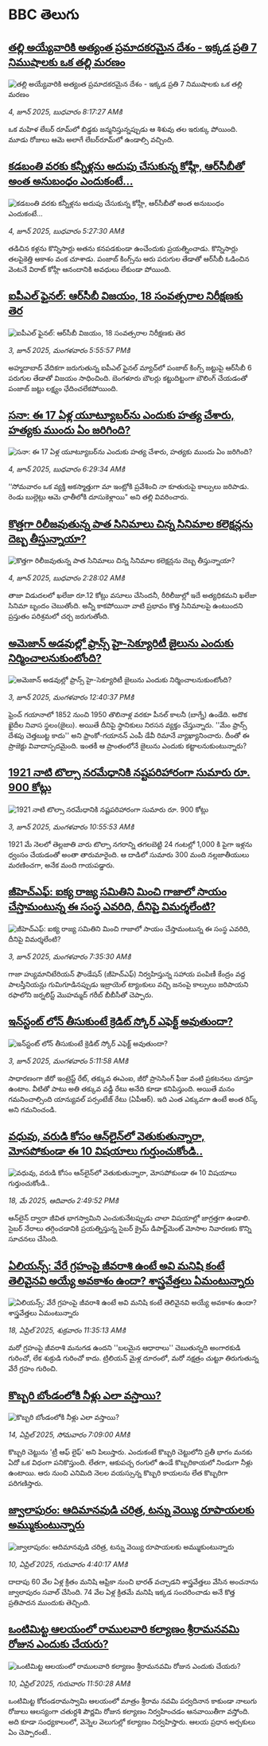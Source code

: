 # BBC తెలుగు## [తల్లి అయ్యేవారికి అత్యంత ప్రమాదకరమైన దేశం - ఇక్కడ ప్రతి 7 నిముషాలకు ఒక తల్లి మరణం](https://www.bbc.com/telugu/articles/cvg70nx8844o?at_campaign=githubrss)![తల్లి అయ్యేవారికి అత్యంత ప్రమాదకరమైన దేశం - ఇక్కడ ప్రతి 7 నిముషాలకు ఒక తల్లి మరణం](https://ichef.bbci.co.uk/ace/standard/240/cpsprodpb/10da/live/1f9cb920-4088-11f0-b6e6-4ddb91039da1.jpg)_4, జూన్ 2025, బుధవారం 8:17:27 AMకి_ఒక మహిళ లేబర్ రూమ్‌లో బిడ్డకు జన్మనిస్తున్నప్పుడు ఆ శిశువు తల ఇరుక్కు పోయింది. మూడు రోజులు ఆమె అలాగే లేబర్‌రూమ్‌లో ఉండాల్సి వచ్చింది.## [కడబంతి వరకు కన్నీళ్లను అదుపు చేసుకున్న కోహ్లీ, ఆర్‌సీ‌బీతో అంత అనుబంధం ఎందుకంటే...](https://www.bbc.com/telugu/articles/cz708d3ee35o?at_campaign=githubrss)![కడబంతి వరకు కన్నీళ్లను అదుపు చేసుకున్న కోహ్లీ, ఆర్‌సీ‌బీతో అంత అనుబంధం ఎందుకంటే...](https://ichef.bbci.co.uk/ace/standard/240/cpsprodpb/7ab5/live/12aca610-4102-11f0-b302-0d3d6cddc93e.jpg)_4, జూన్ 2025, బుధవారం 5:27:30 AMకి_తడిచిన కళ్లను కొన్నిసార్లు అతను కనపడకుండా ఉంచేందుకు ప్రయత్నించాడు. కొన్నిసార్లు తలపైకెత్తి ఆకాశం వంక చూశాడు. పంజాబ్ కింగ్స్‌ను ఆరు పరుగుల తేడాతో ఆర్‌సీబీ ఓడించిన వెంటనే విరాట్ కోహ్లీ ఆనందానికి అవధులు లేకుండా పోయింది.## [ఐపీఎల్ ఫైనల్: ఆర్‌సీబీ విజయం, 18 సంవత్సరాల నిరీక్షణకు తెర](https://www.bbc.com/telugu/articles/ce3vd5glxldo?at_campaign=githubrss)![ఐపీఎల్ ఫైనల్: ఆర్‌సీబీ విజయం, 18 సంవత్సరాల నిరీక్షణకు తెర](https://ichef.bbci.co.uk/ace/standard/240/cpsprodpb/7eb5/live/1d767130-409d-11f0-a90d-6b992e1c44a7.jpg)_3, జూన్ 2025, మంగళవారం 5:55:57 PMకి_అహ్మదాబాద్ వేదికగా జరుగుతున్న ఐపీఎల్ ఫైనల్ మ్యాచ్‌లో పంజాబ్ కింగ్స్ జట్టుపై ఆర్‌సీబీ 6 పరుగుల తేడాతో విజయం సాధించింది. బెంగళూరు బౌలర్లు కట్టుదిట్టంగా బౌలింగ్ చేయడంతో పంజాబ్ జట్టు లక్ష్యం ఛేదించలేకపోయింది.## [సనా: ఈ 17 ఏళ్ల యూట్యూబర్‌‌ను ఎందుకు హత్య చేశారు, హత్యకు ముందు ఏం జరిగింది?](https://www.bbc.com/telugu/articles/ckgnr5x3qe5o?at_campaign=githubrss)![సనా: ఈ 17 ఏళ్ల యూట్యూబర్‌‌ను ఎందుకు హత్య చేశారు, హత్యకు ముందు ఏం జరిగింది?](https://ichef.bbci.co.uk/ace/standard/240/cpsprodpb/254d/live/c8fb0840-40f7-11f0-9d0a-7d78e2acb56c.jpg)_4, జూన్ 2025, బుధవారం 6:29:34 AMకి_‘‘సోమవారం ఒక వ్యక్తి అకస్మాత్తుగా మా ఇంట్లోకి ప్రవేశించి నా కూతురుపై కాల్పులు జరిపాడు. రెండు బుల్లెట్లు ఆమె ఛాతీలోకి దూసుకెళ్లాయి" అని తల్లి వివరించారు.## [కొత్తగా రిలీజవుతున్న పాత సినిమాలు చిన్న సినిమాల కలెక్షన్లను దెబ్బ తీస్తున్నాయా?](https://www.bbc.com/telugu/articles/c93y71v9dq2o?at_campaign=githubrss)![కొత్తగా రిలీజవుతున్న పాత సినిమాలు చిన్న సినిమాల కలెక్షన్లను దెబ్బ తీస్తున్నాయా?](https://ichef.bbci.co.uk/ace/standard/240/cpsprodpb/ef8b/live/7be76270-40e7-11f0-bace-e1270fc31f5e.png)_4, జూన్ 2025, బుధవారం 2:28:02 AMకి_తాజా విడుదలలో ఖలేజా రూ.12 కోట్లు వసూలు చేసిందనీ, రీరిలీజుల్లో ఇదే అత్యధికమని ఖలేజా సినిమా బృందం చెబుతోంది. అన్నీ కాకపోయినా వాటి ప్రభావం కొత్త సినిమాలపై ఉంటుందని ప్రస్తుతం పరిశ్రమలో చర్చ జరుగుతోంది.## [అమెజాన్ అడవుల్లో ఫ్రాన్స్ హై-సెక్యూరిటీ జైలును ఎందుకు నిర్మించాలనుకుంటోంది?](https://www.bbc.com/telugu/articles/ckg4x8z6411o?at_campaign=githubrss)![అమెజాన్ అడవుల్లో ఫ్రాన్స్ హై-సెక్యూరిటీ జైలును ఎందుకు నిర్మించాలనుకుంటోంది?](https://ichef.bbci.co.uk/ace/standard/240/cpsprodpb/0bf9/live/319bdfc0-4047-11f0-b82a-719a8719aeb4.jpg)_3, జూన్ 2025, మంగళవారం 12:40:37 PMకి_ఫ్రెంచ్ గయానాలో 1852 నుంచి 1950 తొలినాళ్ల వరకూ పీనల్ కాలనీ (బాగ్నే) ఉండేది. అదొక ఖైదీల నివాస స్థలం(జైలు).  అయితే దీనిపై స్థానికులు నిరసన వ్యక్తం చేస్తున్నారు. ''మేం ఫ్రాన్స్ దేశపు చెత్తబుట్ట కాదు'' అని ఫ్రాంకో-గయానన్ ఎంపీ డేవీ రిమానే వ్యాఖ్యానించారు. దీంతో ఈ ప్రాజెక్టు వివాదాస్పదమైంది. ఇంతకీ ఆ ప్రాంతంలోనే జైలును ఎందుకు కట్టాలనుకుంటున్నారు?## [1921 నాటి టొల్సా నరమేధానికి నష్టపరిహారంగా సుమారు రూ.  900 కోట్లు](https://www.bbc.com/telugu/articles/c15nd9kepjjo?at_campaign=githubrss)![1921 నాటి టొల్సా నరమేధానికి నష్టపరిహారంగా సుమారు రూ.  900 కోట్లు](https://ichef.bbci.co.uk/ace/standard/240/cpsprodpb/2396/live/66e8d2a0-4024-11f0-969e-adeae1dec951.jpg)_3, జూన్ 2025, మంగళవారం 10:55:53 AMకి_1921 మే నెలలో తెల్లజాతి వారు టొల్సా నగరాన్ని తగలబెట్టి 24 గంటల్లో 1,000 కి పైగా ఇళ్లను ధ్వంసం చేయడంతో అంతా తారుమారైంది. ఆ దాడిలో సుమారు 300 మంది నల్లజాతీయులు మరణించగా, అనేక మంది గాయపడ్డారు.## [జీహెచ్‌ఎఫ్: ఐక్య రాజ్య సమితిని మించి గాజాలో సాయం చేస్తామంటున్న ఈ సంస్థ ఎవరిది, దీనిపై విమర్శలేంటి? ](https://www.bbc.com/telugu/articles/cm23xkvy9j2o?at_campaign=githubrss)![జీహెచ్‌ఎఫ్: ఐక్య రాజ్య సమితిని మించి గాజాలో సాయం చేస్తామంటున్న ఈ సంస్థ ఎవరిది, దీనిపై విమర్శలేంటి? ](https://ichef.bbci.co.uk/ace/standard/240/cpsprodpb/3f04/live/363fbf00-3f7b-11f0-b6e6-4ddb91039da1.jpg)_3, జూన్ 2025, మంగళవారం 7:35:30 AMకి_గాజా హ్యుమానిటేరియన్ ఫౌండేషన్ (జీహెచ్ఎఫ్) నిర్వహిస్తున్న సహాయ పంపిణీ కేంద్రం వద్ద పాలస్తీనియన్లు గుమిగూడినప్పుడు ఇజ్రాయెల్ ట్యాంకులు వచ్చి జనంపై కాల్పులు జరిపాయని రఫాలోని జర్నలిస్ట్ మొహమ్మద్ గరీబ్ బీబీసీతో చెప్పారు.## [ఇన్‌స్టంట్‌ లోన్‌ తీసుకుంటే క్రెడిట్‌ స్కోర్‌ ఎఫెక్ట్‌ అవుతుందా?](https://www.bbc.com/telugu/articles/czr80jrznvmo?at_campaign=githubrss)![ఇన్‌స్టంట్‌ లోన్‌ తీసుకుంటే క్రెడిట్‌ స్కోర్‌ ఎఫెక్ట్‌ అవుతుందా?](https://ichef.bbci.co.uk/ace/standard/240/cpsprodpb/97f5/live/3605e880-3fb6-11f0-835b-310c7b938e84.jpg)_3, జూన్ 2025, మంగళవారం 5:11:58 AMకి_సాధారణంగా జీరో ఇంట్రెస్ట్‌ రేట్‌, తక్కువ ఈఎంఐ, జీరో ప్రాసెసింగ్‌ ఫీజు వంటి ప్రకటనలు చూస్తూ ఉంటాం. వీటితో పాటు అతి తక్కువ వడ్డీ రేటు అనేది కూడా కనిపిస్తుంది. అయితే మనం గమనించాల్సింది యాన్యువల్ పర్సంటేజ్‌ రేటు (ఏపీఆర్). ఇది ఎంత ఎక్కువగా ఉంటే అంత రిస్క్‌ అని గమనించండి.## [వధువు, వరుడి కోసం ఆన్‌లైన్‌లో వెతుకుతున్నారా, మోసపోకుండా ఈ 10 విషయాలు గుర్తుంచుకోండి..](https://www.bbc.com/telugu/articles/c5yrny82136o?at_campaign=githubrss)![వధువు, వరుడి కోసం ఆన్‌లైన్‌లో వెతుకుతున్నారా, మోసపోకుండా ఈ 10 విషయాలు గుర్తుంచుకోండి..](https://ichef.bbci.co.uk/ace/standard/240/cpsprodpb/74cc/live/3f04f8a0-28fe-11f0-8c66-ebf25fc2cfef.jpg)_18, మే 2025, ఆదివారం 2:49:52 PMకి_ఆన్‌లైన్ ద్వారా జీవిత భాగస్వామిని ఎంచుకునేటప్పుడు చాలా విషయాల్లో జాగ్రత్తగా ఉండాలి. సైబర్ నేరాలు తగ్గించడానికి ప్రయత్నిస్తున్న సైబర్ క్రైమ్ డిపార్ట్‌మెంట్ మోసాల నివారణకు కొన్ని సూచనలు చేసింది.## [ఏలియన్స్: వేరే గ్రహంపై జీవరాశి ఉంటే అవి మనిషి కంటే తెలివైనవి అయ్యే అవకాశం ఉందా? శాస్త్రవేత్తలు ఏమంటున్నారు](https://www.bbc.com/telugu/articles/cn7xelz1r85o?at_campaign=githubrss)![ఏలియన్స్: వేరే గ్రహంపై జీవరాశి ఉంటే అవి మనిషి కంటే తెలివైనవి అయ్యే అవకాశం ఉందా? శాస్త్రవేత్తలు ఏమంటున్నారు](https://ichef.bbci.co.uk/ace/standard/240/cpsprodpb/b07b/live/a29a56f0-1b9b-11f0-a455-cf1d5f751d2f.png)_18, ఏప్రిల్ 2025, శుక్రవారం 11:35:13 AMకి_మరో గ్రహంపై జీవరాశి మనుగడ ఉందని ''బలమైన ఆధారాలు'' చెబుతున్నది అంగారకుడి గురించో, లేక శుక్రుడి గురించో కాదు. ట్రిలియన్ మైళ్ల దూరంలో, మరో నక్షత్రం చుట్టూ తిరుగుతున్న వేరే గ్రహం గురించి.## [కొబ్బరి బోండంలోకి నీళ్లు ఎలా వస్తాయి?](https://www.bbc.com/telugu/articles/czjn4mzxxy8o?at_campaign=githubrss)![కొబ్బరి బోండంలోకి నీళ్లు ఎలా వస్తాయి?](https://ichef.bbci.co.uk/ace/standard/240/cpsprodpb/46c5/live/684a55e0-18fd-11f0-8b11-7756b7b808cc.jpg)_14, ఏప్రిల్ 2025, సోమవారం 7:09:00 AMకి_కొబ్బరి చెట్టును 'ట్రీ ఆఫ్ లైఫ్' అని పిలుస్తారు. ఎందుకంటే కొబ్బరి చెట్టులోని ప్రతీ భాగం మనకు ఏదో ఒక విధంగా పనికొస్తుంది. లేతగా, ఆకుపచ్చ రంగులో ఉండే కొబ్బరికాయలో నిండుగా నీళ్లు ఉంటాయి. ఆరు నుంచి ఎనిమిది నెలల వయస్సున్న కొబ్బరి కాయలను లేత కొబ్బరిగా పరిగణిస్తారు.## [జ్వాలాపురం: ఆదిమానవుడి చరిత్ర, టన్ను వెయ్యి రూపాయలకు అమ్ముకుంటున్నారు ](https://www.bbc.com/telugu/articles/creqqnwdd5qo?at_campaign=githubrss)![జ్వాలాపురం: ఆదిమానవుడి చరిత్ర, టన్ను వెయ్యి రూపాయలకు అమ్ముకుంటున్నారు ](https://ichef.bbci.co.uk/ace/standard/240/cpsprodpb/765e/live/b472e2d0-15b4-11f0-842b-a7355694993d.jpg)_10, ఏప్రిల్ 2025, గురువారం 4:40:17 AMకి_దాదాపు 60 వేల ఏళ్ల క్రితం మనిషి ఆఫ్రికా నుంచి భారత్ వచ్చాడని శాస్త్రవేత్తలు వేసిన అంచనాను జ్వాలాపురం సవాల్ చేసింది. 74 వేల ఏళ్ల క్రితమే మనిషి ఇక్కడ సంచరించాడు అనే కొత్త ప్రతిపాదన ముందుకు తెచ్చింది.## [ఒంటిమిట్ట ఆలయంలో రాములవారి కల్యాణం శ్రీరామనవమి రోజున ఎందుకు చేయరు?](https://www.bbc.com/telugu/articles/ce822j5e465o?at_campaign=githubrss)![ఒంటిమిట్ట ఆలయంలో రాములవారి కల్యాణం శ్రీరామనవమి రోజున ఎందుకు చేయరు?](https://ichef.bbci.co.uk/ace/standard/240/cpsprodpb/fed5/live/25534d40-1601-11f0-b58a-6113af226972.jpg)_10, ఏప్రిల్ 2025, గురువారం 11:50:28 AMకి_ఒంటిమిట్ట కోదండరామస్వామి ఆలయంలో మాత్రం శ్రీరామ నవమి పర్వదినాన కాకుండా నాలుగు రోజులు ఆలస్యంగా చతుర్దశి పౌర్ణమి రోజున కల్యాణం నిర్వహించడం ఆనవాయితీగా వస్తోంది. అది కూడా సంధ్యకాలంలో, వెన్నెల వెలుగుల్లో కల్యాణం నిర్వహిస్తారు. ఆలయ ప్రధాన అర్చకులు ఏం చెప్పారంటే..